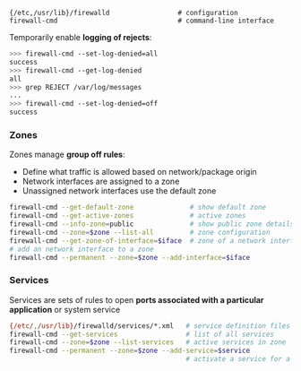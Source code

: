 

```
{/etc,/usr/lib}/firewalld                 # configuration
firewall-cmd                              # command-line interface
```

Temporarily enable **logging of rejects**:

```bash
>>> firewall-cmd --set-log-denied=all
success
>>> firewall-cmd --get-log-denied
all
>>> grep REJECT /var/log/messages
...
>>> firewall-cmd --set-log-denied=off
success
```

### Zones

Zones manage **group off rules**:

* Define what traffic is allowed based on network/package origin
* Network interfaces are assigned to a zone
* Unassigned network interfaces use the default zone

```bash
firewall-cmd --get-default-zone              # show default zone
firewall-cmd --get-active-zones              # active zones
firewall-cmd --info-zone=public              # show public zone details
firewall-cmd --zone=$zone --list-all         # zone configuration
firewall-cmd --get-zone-of-interface=$iface  # zone of a network interface
# add an network interface to a zone
firewall-cmd --permanent --zone=$zone --add-interface=$iface
``` 

### Services

Services are sets of rules to open **ports associated with a particular application** or system service

```bash
{/etc/,/usr/lib}/firewalld/services/*.xml   # service definition files
firewall-cmd --get-services                 # list of all services
firewall-cmd --zone=$zone --list-services   # active services in zone 
firewall-cmd --permanent --zone=$zone --add-service=$service
                                            # activate a service for a zone
```



